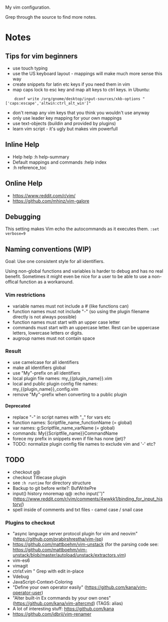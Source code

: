 My vim configuration.

Grep through the source to find more notes.

# Notes

## Tips for vim beginners
- use touch typing
- use the US keyboard layout - mappings will make much more sense this way
- create snippets for latin etc keys if you need them in vim
- map caps lock to esc key and map alt keys to ctrl keys. in Ubuntu:
```shell
    dconf write /org/gnome/desktop/input-sources/xkb-options "['caps:escape','altwin:ctrl_alt_win']"
```
- don't remap any vim keys that you think you wouldn't use anyway
- only use leader key mapping for your own mappings
- use text-objects (buildin and provided by plugins)
- learn vim script - it's ugly but makes vim powerfull

## Inline Help
- Help help :h help-summary
- Default mappings and commands
  :help index
- :h reference_toc

## Online Help
- https://www.reddit.com/r/vim/
- https://github.com/mhinz/vim-galore

## Debugging
This setting makes Vim echo the autocommands as it executes them.
  `:set verbose=9`

## Naming conventions (WIP)
Goal: Use one consistent style for all identifiers.

Using non-global functions and variables is harder to debug and has no real benefit.
Sometimes it might even be nice for a user to be able to use a non-offical function as a workaround.

### Vim restrictions
- variable names must not include a # (like functions can)
- function names must not include "-" (so using the plugin filename directly is not always possible)
- function names must start with an upper case letter
- commands must start with an uppercase letter. Rest can be uppercase letters, lowercase letters or digits.
- augroup names must not contain space

### Result
- use camelcase for all identifiers
- make all identifiers global
- use "My"-prefix on all identifiers
- local plugin file names: my_{{plugin_name}}.vim
- local and public plugin config file names: my_{{plugin_name}}_config.vim
- remove "My"-prefix when converting to a public plugin

#### Deprecated
- replace "-" in script names with "_" for vars etc
- function names: Scriptfile_name_functionName (= global)
- var names: g:Scriptfile_name_varName (= global)
- commands: My{{Scriptfile_name}}CommandName
- forece my prefix in snippets even if file has none (jet)?
- TODO: normalize plugin config file names to exclude vim and '-' etc?

## TODO
- checkout g@
- checkout Titlecase plugin
- see `:h runtime` for directory structure
- Backup to git before write?: BufWritePre
- input() history nnoremap q@ :echo input('')<CR><C-F>"
  (https://www.reddit.com/r/vim/comments/4wwkk1/binding_for_input_history/)
- spell inside of comments and txt files - camel case / snail case

### Plugins to checkout
- "async language server protocol plugin for vim and neovim"
  (https://github.com/prabirshrestha/vim-lsp)
- https://github.com/mattboehm/vim-unstack
  (for the parsing code see: https://github.com/mattboehm/vim-unstack/blob/master/autoload/unstack/extractors.vim)
- vim-es6
- vimagit
- ctrlsf.vim " Grep with edit in-place
- Vdebug
- JavaScript-Context-Coloring
- "Define your own operator easily" (https://github.com/kana/vim-operator-user)
- "Alter built-in Ex commands by your own ones" (https://github.com/kana/vim-altercmd) (TAGS: alias)
- A lot of interesting stuff: https://github.com/kana
- https://github.com/idbrii/vim-renamer

